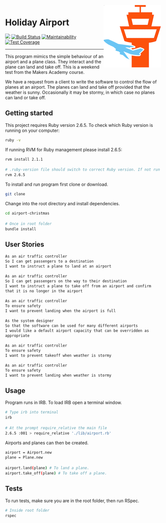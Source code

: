 <img src="./_imgs/plane.png" align="right" />

# Holiday Airport

![](https://img.shields.io/badge/Practice-Makers%20Academy-red)
[![Build Status](https://travis-ci.com/jonesandy/airport-christmas.svg?branch=master)](https://travis-ci.com/jonesandy/airport-christmas)
[![Maintainability](https://api.codeclimate.com/v1/badges/c8319d3ee6035cba9579/maintainability)](https://codeclimate.com/github/jonesandy/airport-christmas/maintainability)
[![Test Coverage](https://api.codeclimate.com/v1/badges/c8319d3ee6035cba9579/test_coverage)](https://codeclimate.com/github/jonesandy/airport-christmas/test_coverage)


---
This program mimics the simple behaviour of an airport and a plane class. They interact and the plane can land and take off. This is a weekend test from the Makers Academy course. 

We have a request from a client to write the software to control the flow of planes at an airport. The planes can land and take off provided that the weather is sunny. Occasionally it may be stormy, in which case no planes can land or take off.

## Getting started

This project requires Ruby version 2.6.5. To check which Ruby version is running on your computer:

```bash
ruby -v
```

If running RVM for Ruby management please install 2.6.5:

```bash
rvm install 2.1.1

# .ruby-version file should switch to correct Ruby version. If not run this command
rvm 2.6.5
```

To install and run program first clone or download.

```bash 
git clone
```

Change into the root directory and install dependencies.

```bash
cd airport-christmas

# Once in root folder
bundle install
```

## User Stories

```
As an air traffic controller 
So I can get passengers to a destination 
I want to instruct a plane to land at an airport

As an air traffic controller 
So I can get passengers on the way to their destination 
I want to instruct a plane to take off from an airport and confirm that it is no longer in the airport

As an air traffic controller 
To ensure safety 
I want to prevent landing when the airport is full 

As the system designer
So that the software can be used for many different airports
I would like a default airport capacity that can be overridden as appropriate

As an air traffic controller 
To ensure safety 
I want to prevent takeoff when weather is stormy 

As an air traffic controller 
To ensure safety 
I want to prevent landing when weather is stormy 
```

## Usage

Program runs in IRB. To load IRB open a terminal window.

```bash
# Type irb into terminal
irb

# At the prompt require_relative the main file
2.6.5 :001 > require_relative './lib/airport.rb'

```

Airports and planes can then be created.

```bash
airport = Airport.new
plane = Plane.new

airport.land(plane) # To land a plane.
airport.take_off(plane) # To take off a plane.

```

## Tests

To run tests, make sure you are in the root folder, then run RSpec.

```bash
# Inside root folder
rspec
```
